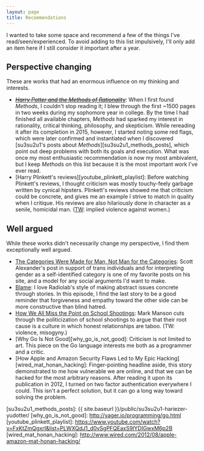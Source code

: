 ```yaml
---
layout: page
title: Recommendations
---
```


I wanted to take some space and recommend a few of the things I've
read/seen/experienced. To avoid adding to this list impulsively, I'll only add
an item here if I still consider it important after a year.

## Perspective changing

These are works that had an enormous influence on my thinking and interests.

* <del>[_Harry Potter and the Methods of Rationality_][methods]</del>: When I
  first found _Methods_, I couldn't stop reading it; I blew through the first
  ~1500 pages in two weeks during my sophomore year in college. By the time I
  had finished all available chapters, _Methods_ had sparked my interest in
  rationality, critical thinking, philosophy, and skepticism. While rereading it
  after its completion in 2015, however, I started noting some red flags, which
  were later confirmed and instantiated when I discovered [su3su2u1's posts
  about _Methods_][su3su2u1_methods_posts], which point out deep problems with
  both its goals and execution. What was once my most enthusiastic
  recommendation is now my most ambivalent, but I keep _Methods_ on this list
  because it is the most important work I've ever read.
* [Harry Plinkett's reviews][youtube_plinkett_playlist]: Before watching
  Plinkett's reviews, I thought criticism was mostly touchy-feely garbage
  written by cynical hipsters. Plinkett's reviews showed me that criticism could
  be concrete, and gives me an example I strive to match in quality when I
  critique. His reviews are also hilariously done in character as a senile,
  homicidal man. ([TW][ssc_triggers]: implied violence against women.)

## Well argued

While these works didn't necessarily change my perspective, I find them
exceptionally well argued.

* [The Categories Were Made for Man, Not Man for the Categories][ssc_trans]:
  Scott Alexander's post in support of trans individuals and for interpreting
  gender as a self-identified category is one of my favorite posts on his site,
  and a model for any social arguments I'd want to make.
* [Blame][radiolab_blame]: I love Radiolab's style of making abstract issues
  concrete through stories. In this episode, I find the last story to be a good
  reminder that forgiveness and empathy toward the other side can be more
  constructive than blind hatred.
* [How We All Miss the Point on School Shootings][mark_manson_school_shootings]:
  Mark Manson cuts through the politicization of school shootings to argue that
  their root cause is a culture in which honest relationships are taboo. (TW:
  violence, misogyny.)
* [Why Go Is Not Good][why_go_is_not_good]: Criticism is not limited to art.
  This piece on the Go language interests me both as a programmer and a critic.
* [How Apple and Amazon Security Flaws Led to My Epic
  Hacking][wired_mat_honan_hacking]: Finger-pointing headline aside, this story
  demonstrated to me how vulnerable we are online, and that we can be hacked for
  the most arbitrary reasons. After reading it upon its publication in 2012, I
  turned on two factor authentication everywhere I could. This isn't a perfect
  solution, but it can go a long way toward solving the problem.

[mark_manson_school_shootings]: http://markmanson.net/school-shootings
[methods]: hpmor.com
[radiolab_blame]: http://www.radiolab.org/story/317421-blame/
[ssc_trans]: http://slatestarcodex.com/2014/11/21/the-categories-were-made-for-man-not-man-for-the-categories/
[ssc_triggers]: http://slatestarcodex.com/2014/05/30/the-wonderful-thing-about-triggers/
[su3su2u1_methods_posts]: {{ site.baseurl }}/public/su3su2u1-hariezer-yudotter/
[why_go_is_not_good]: http://yager.io/programming/go.html
[youtube_plinkett_playlist]: https://www.youtube.com/watch?v=FxKtZmQgxrI&list=PLWXQdJ1_d0vSgPFQEaxS9lYDIGwxM6p2B
[wired_mat_honan_hacking]: http://www.wired.com/2012/08/apple-amazon-mat-honan-hacking/
